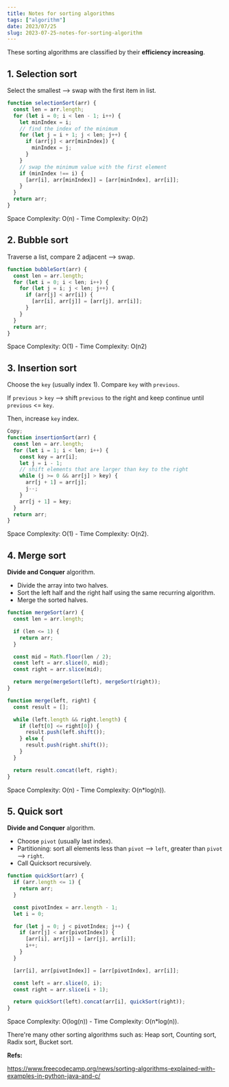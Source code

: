 ```yaml
---
title: Notes for sorting algorithms
tags: ["algorithm"]
date: 2023/07/25
slug: 2023-07-25-notes-for-sorting-algorithm
---
```


These sorting algorithms are classified by their **efficiency increasing**.

## 1. Selection sort

Select the smallest --> swap with the first item in list.

```js
function selectionSort(arr) {
  const len = arr.length;
  for (let i = 0; i < len - 1; i++) {
    let minIndex = i;
    // find the index of the minimum
    for (let j = i + 1; j < len; j++) {
      if (arr[j] < arr[minIndex]) {
        minIndex = j;
      }
    }
    // swap the minimum value with the first element
    if (minIndex !== i) {
      [arr[i], arr[minIndex]] = [arr[minIndex], arr[i]];
    }
  }
  return arr;
}
```

Space Complexity: O(n) - Time Complexity: O(n2)

## 2. Bubble sort

Traverse a list, compare 2 adjacent --> swap.

```js
function bubbleSort(arr) {
  const len = arr.length;
  for (let i = 0; i < len; i++) {
    for (let j = i; j < len; j++) {
      if (arr[j] < arr[i]) {
        [arr[i], arr[j]] = [arr[j], arr[i]];
      }
    }
  }
  return arr;
}
```

Space Complexity: O(1) - Time Complexity: O(n2)

## 3. Insertion sort

Choose the `key` (usually index 1). Compare `key` with `previous`.

If `previous` > `key` --> shift `previous` to the right and keep continue until `previous` <= `key`.

Then, increase `key` index.

```js
Copy;
function insertionSort(arr) {
  const len = arr.length;
  for (let i = 1; i < len; i++) {
    const key = arr[i];
    let j = i - 1;
    // shift elements that are larger than key to the right
    while (j >= 0 && arr[j] > key) {
      arr[j + 1] = arr[j];
      j--;
    }
    arr[j + 1] = key;
  }
  return arr;
}
```

Space Complexity: O(1) - Time Complexity: O(n2).

## 4. Merge sort

**Divide and Conquer** algorithm.

- Divide the array into two halves.
- Sort the left half and the right half using the same recurring algorithm.
- Merge the sorted halves.

```js
function mergeSort(arr) {
  const len = arr.length;

  if (len <= 1) {
    return arr;
  }

  const mid = Math.floor(len / 2);
  const left = arr.slice(0, mid);
  const right = arr.slice(mid);

  return merge(mergeSort(left), mergeSort(right));
}

function merge(left, right) {
  const result = [];

  while (left.length && right.length) {
    if (left[0] <= right[0]) {
      result.push(left.shift());
    } else {
      result.push(right.shift());
    }
  }

  return result.concat(left, right);
}
```

Space Complexity: O(n) - Time Complexity: O(n\*log(n)).

## 5. Quick sort

**Divide and Conquer** algorithm.

- Choose `pivot` (usually last index).
- Partitioning: sort all elements less than `pivot` --> `left`, greater than `pivot` --> `right`.
- Call Quicksort recursively.

```js
function quickSort(arr) {
  if (arr.length <= 1) {
    return arr;
  }

  const pivotIndex = arr.length - 1;
  let i = 0;

  for (let j = 0; j < pivotIndex; j++) {
    if (arr[j] < arr[pivotIndex]) {
      [arr[i], arr[j]] = [arr[j], arr[i]];
      i++;
    }
  }

  [arr[i], arr[pivotIndex]] = [arr[pivotIndex], arr[i]];

  const left = arr.slice(0, i);
  const right = arr.slice(i + 1);

  return quickSort(left).concat(arr[i], quickSort(right));
}
```

Space Complexity: O(log(n)) - Time Complexity: O(n\*log(n)).

There're many other sorting algorithms such as: Heap sort, Counting sort, Radix sort, Bucket sort.

**Refs:**

https://www.freecodecamp.org/news/sorting-algorithms-explained-with-examples-in-python-java-and-c/
